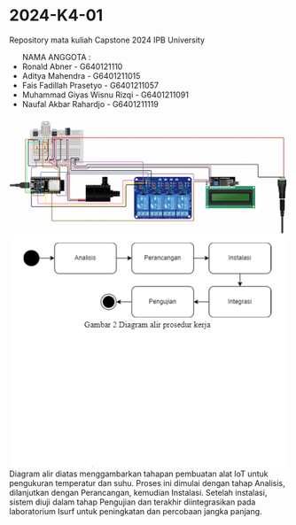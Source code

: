# 2024-K4-01
Repository mata kuliah Capstone 2024 IPB University </br>
<ul> NAMA ANGGOTA : </br>
<li> Ronald Abner - G640121110 </li>
<li> Aditya Mahendra - G6401211015 </li>
<li> Fais Fadillah Prasetyo - G6401211057 </li>
<li> Muhammad Giyas Wisnu Rizqi - G6401211091 </li>
<li>Naufal Akbar Rahardjo - G6401211119 </li>
</ul>
<img title="a title" alt="Alt text" src="module.jpeg">
<img title="b title" alt="Alt text" src="Screenshot 2024-06-19 090657.png">
	Diagram alir diatas menggambarkan tahapan pembuatan alat IoT untuk pengukuran temperatur dan suhu. Proses ini dimulai dengan tahap Analisis, dilanjutkan dengan Perancangan, kemudian Instalasi. Setelah instalasi, sistem diuji dalam tahap Pengujian dan terakhir diintegrasikan pada laboratorium Isurf untuk peningkatan dan percobaan jangka panjang.

